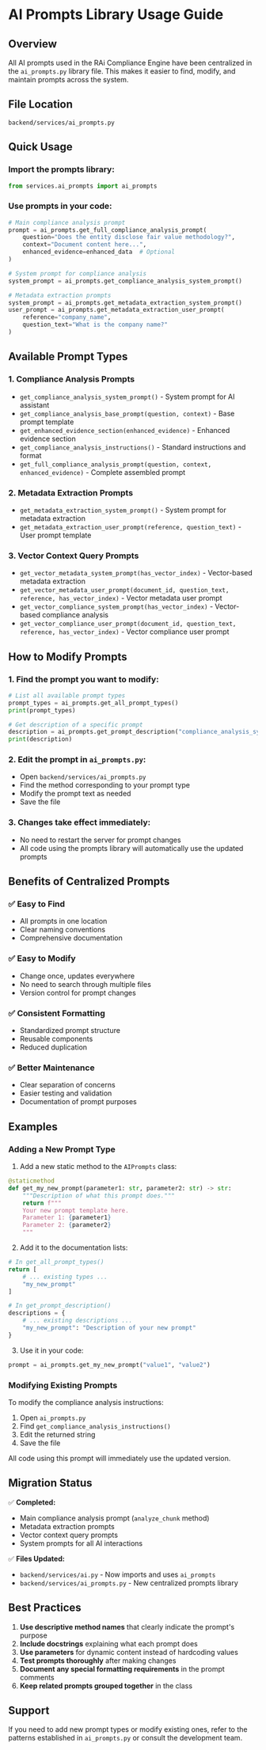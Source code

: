 # AI Prompts Library Usage Guide

## Overview

All AI prompts used in the RAi Compliance Engine have been centralized in the `ai_prompts.py` library file. This makes it easier to find, modify, and maintain prompts across the system.

## File Location

```
backend/services/ai_prompts.py
```

## Quick Usage

### Import the prompts library:
```python
from services.ai_prompts import ai_prompts
```

### Use prompts in your code:
```python
# Main compliance analysis prompt
prompt = ai_prompts.get_full_compliance_analysis_prompt(
    question="Does the entity disclose fair value methodology?",
    context="Document content here...",
    enhanced_evidence=enhanced_data  # Optional
)

# System prompt for compliance analysis
system_prompt = ai_prompts.get_compliance_analysis_system_prompt()

# Metadata extraction prompts
system_prompt = ai_prompts.get_metadata_extraction_system_prompt()
user_prompt = ai_prompts.get_metadata_extraction_user_prompt(
    reference="company_name", 
    question_text="What is the company name?"
)
```

## Available Prompt Types

### 1. Compliance Analysis Prompts
- `get_compliance_analysis_system_prompt()` - System prompt for AI assistant
- `get_compliance_analysis_base_prompt(question, context)` - Base prompt template  
- `get_enhanced_evidence_section(enhanced_evidence)` - Enhanced evidence section
- `get_compliance_analysis_instructions()` - Standard instructions and format
- `get_full_compliance_analysis_prompt(question, context, enhanced_evidence)` - Complete assembled prompt

### 2. Metadata Extraction Prompts
- `get_metadata_extraction_system_prompt()` - System prompt for metadata extraction
- `get_metadata_extraction_user_prompt(reference, question_text)` - User prompt template

### 3. Vector Context Query Prompts
- `get_vector_metadata_system_prompt(has_vector_index)` - Vector-based metadata extraction
- `get_vector_metadata_user_prompt(document_id, question_text, reference, has_vector_index)` - Vector metadata user prompt
- `get_vector_compliance_system_prompt(has_vector_index)` - Vector-based compliance analysis
- `get_vector_compliance_user_prompt(document_id, question_text, reference, has_vector_index)` - Vector compliance user prompt

## How to Modify Prompts

### 1. Find the prompt you want to modify:
```python
# List all available prompt types
prompt_types = ai_prompts.get_all_prompt_types()
print(prompt_types)

# Get description of a specific prompt
description = ai_prompts.get_prompt_description("compliance_analysis_system")
print(description)
```

### 2. Edit the prompt in `ai_prompts.py`:
- Open `backend/services/ai_prompts.py`
- Find the method corresponding to your prompt type
- Modify the prompt text as needed
- Save the file

### 3. Changes take effect immediately:
- No need to restart the server for prompt changes
- All code using the prompts library will automatically use the updated prompts

## Benefits of Centralized Prompts

### ✅ **Easy to Find**
- All prompts in one location
- Clear naming conventions
- Comprehensive documentation

### ✅ **Easy to Modify** 
- Change once, updates everywhere
- No need to search through multiple files
- Version control for prompt changes

### ✅ **Consistent Formatting**
- Standardized prompt structure
- Reusable components
- Reduced duplication

### ✅ **Better Maintenance**
- Clear separation of concerns
- Easier testing and validation
- Documentation of prompt purposes

## Examples

### Adding a New Prompt Type

1. Add a new static method to the `AIPrompts` class:
```python
@staticmethod
def get_my_new_prompt(parameter1: str, parameter2: str) -> str:
    """Description of what this prompt does."""
    return f"""
    Your new prompt template here.
    Parameter 1: {parameter1}
    Parameter 2: {parameter2}
    """
```

2. Add it to the documentation lists:
```python
# In get_all_prompt_types()
return [
    # ... existing types ...
    "my_new_prompt"
]

# In get_prompt_description()
descriptions = {
    # ... existing descriptions ...
    "my_new_prompt": "Description of your new prompt"
}
```

3. Use it in your code:
```python
prompt = ai_prompts.get_my_new_prompt("value1", "value2")
```

### Modifying Existing Prompts

To modify the compliance analysis instructions:

1. Open `ai_prompts.py`
2. Find `get_compliance_analysis_instructions()`
3. Edit the returned string
4. Save the file

All code using this prompt will immediately use the updated version.

## Migration Status

✅ **Completed:**
- Main compliance analysis prompt (`analyze_chunk` method)
- Metadata extraction prompts
- Vector context query prompts
- System prompts for all AI interactions

✅ **Files Updated:**
- `backend/services/ai.py` - Now imports and uses `ai_prompts`
- `backend/services/ai_prompts.py` - New centralized prompts library

## Best Practices

1. **Use descriptive method names** that clearly indicate the prompt's purpose
2. **Include docstrings** explaining what each prompt does
3. **Use parameters** for dynamic content instead of hardcoding values
4. **Test prompts thoroughly** after making changes
5. **Document any special formatting requirements** in the prompt comments
6. **Keep related prompts grouped together** in the class

## Support

If you need to add new prompt types or modify existing ones, refer to the patterns established in `ai_prompts.py` or consult the development team.